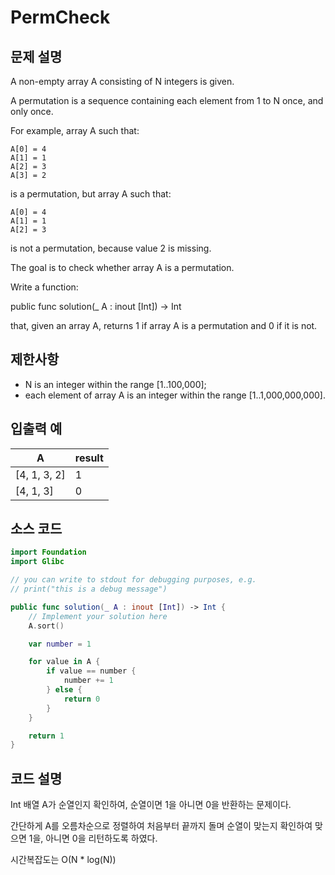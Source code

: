 # PermCheck

## 문제 설명
A non-empty array A consisting of N integers is given.

A permutation is a sequence containing each element from 1 to N once, and only once.

For example, array A such that:

    A[0] = 4
    A[1] = 1
    A[2] = 3
    A[3] = 2
is a permutation, but array A such that:

    A[0] = 4
    A[1] = 1
    A[2] = 3
is not a permutation, because value 2 is missing.

The goal is to check whether array A is a permutation.

Write a function:

public func solution(_ A : inout [Int]) -> Int

that, given an array A, returns 1 if array A is a permutation and 0 if it is not.

## 제한사항
 - N is an integer within the range [1..100,000];
 - each element of array A is an integer within the range [1..1,000,000,000].

## 입출력 예
| A | result |
| - | ------ |
|[4, 1, 3, 2]|    1   |
|[4, 1, 3]|    0   |


## 소스 코드
```Swift
import Foundation
import Glibc

// you can write to stdout for debugging purposes, e.g.
// print("this is a debug message")

public func solution(_ A : inout [Int]) -> Int {
    // Implement your solution here
    A.sort()

    var number = 1

    for value in A {
        if value == number {
            number += 1
        } else {
            return 0
        }
    }

    return 1
}
```

## 코드 설명
Int 배열 A가 순열인지 확인하여, 순열이면 1을 아니면 0을 반환하는 문제이다.

간단하게 A를 오름차순으로 정렬하여 처음부터 끝까지 돌며 순열이 맞는지 확인하여 맞으면 1을, 아니면 0을 리턴하도록 하였다.

시간복잡도는 O(N * log(N))